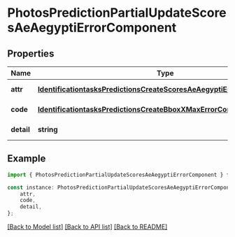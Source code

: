 # PhotosPredictionPartialUpdateScoresAeAegyptiErrorComponent


## Properties

Name | Type | Description | Notes
------------ | ------------- | ------------- | -------------
**attr** | [**IdentificationtasksPredictionsCreateScoresAeAegyptiErrorComponentAttr**](IdentificationtasksPredictionsCreateScoresAeAegyptiErrorComponentAttr.md) |  | [default to undefined]
**code** | [**IdentificationtasksPredictionsCreateBboxXMaxErrorComponentCode**](IdentificationtasksPredictionsCreateBboxXMaxErrorComponentCode.md) |  | [default to undefined]
**detail** | **string** |  | [default to undefined]

## Example

```typescript
import { PhotosPredictionPartialUpdateScoresAeAegyptiErrorComponent } from 'mosquito-alert';

const instance: PhotosPredictionPartialUpdateScoresAeAegyptiErrorComponent = {
    attr,
    code,
    detail,
};
```

[[Back to Model list]](../README.md#documentation-for-models) [[Back to API list]](../README.md#documentation-for-api-endpoints) [[Back to README]](../README.md)
